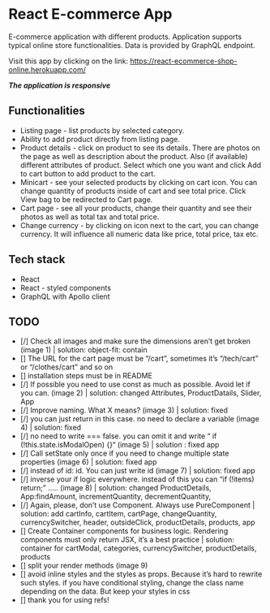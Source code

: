 # React E-commerce App

E-commerce application with different products. Application supports typical online store functionalities. Data is provided by GraphQL endpoint.

Visit this app by clicking on the link: https://react-ecommerce-shop-online.herokuapp.com/

**_The application is responsive_**

## Functionalities

-   Listing page - list products by selected category.
-   Ability to add product directly from listing page.
-   Product details - click on product to see its details. There are photos on the page as well as description about the product. Also (if available) different attributes of product. Select which one you want and click Add to cart button to add product to the cart.
-   Minicart - see your selected products by clicking on cart icon. You can change quantity of products inside of cart and see total price. Click View bag to be redirected to Cart page.
-   Cart page - see all your products, change their quantity and see their photos as well as total tax and total price.
-   Change currency - by clicking on icon next to the cart, you can change currency. It will influence all numeric data like price, total price, tax etc.

## Tech stack

-   React
-   React - styled components
-   GraphQL with Apollo client

## TODO

-   [/] Check all images and make sure the dimensions aren’t get broken (image 1) | solution: object-fit: contain
-   [] The URL for the cart page must be “/cart”, sometimes it’s “/tech/cart” or “/clothes/cart” and so on
-   [] installation steps must be in README
-   [/] If possible you need to use const as much as possible. Avoid let if you can. (image 2) | solution: changed Attributes, ProductDatails, Slider, App
-   [/] Improve naming. What X means? (image 3) | solution: fixed
-   [/] you can just return in this case. no need to declare a variable (image 4) | solution: fixed
-   [/] no need to write === false. you can omit it and write “ if (!this.state.isModalOpen) {}“ (image 5) | solution : fixed app
-   [/] Call setState only once if you need to change multiple state properties (image 6) | solution: fixed app
-   [/] instead of id: id. You can just write id (image 7) | solution: fixed app
-   [/] inverse your if logic everywhere. instead of this you can “if (!items) return;” ….. (image 8) | solution: changed ProductDetails, App:findAmount, incrementQuantity, decrementQuantity,
-   [/] Again, please, don’t use Component. Always use PureComponent | solution: add cartInfo, cartItem, cartPage, changeQuantity, currencySwitcher, header, outsideClick, productDetails, products, app
-   [] Create Container components for business logic. Rendering components must only return JSX, it’s a best practice | solution: container for cartModal, categories, currencySwitcher, productDetails, products
-   [] split your render methods (image 9)
-   [] avoid inline styles and the styles as props. Because it’s hard to rewrite such styles. if you have conditional styling, change the class name depending on the data. But keep your styles in css
-   [] thank you for using refs!
